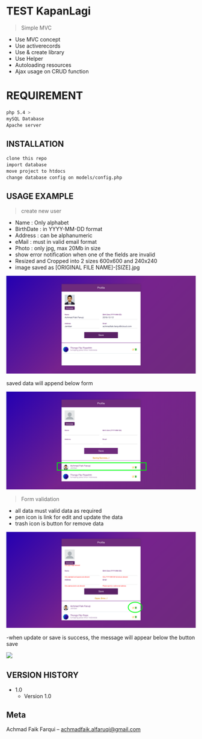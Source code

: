 # TEST KapanLagi
> Simple MVC

- Use MVC concept
- Use activerecords
- Use & create library
- Use Helper
- Autoloading resources
- Ajax usage on CRUD function

# REQUIREMENT

```sh
php 5.4 >
mySQL Database
Apache server
```

## INSTALLATION


```sh
clone this repo
import database
move project to htdocs
change database config on models/config.php
```

## USAGE EXAMPLE

> create new user

- Name : Only alphabet
- BirthDate : in YYYY-MM-DD format
- Address : can be alphanumeric
- eMail : must in valid email format
- Photo : only jpg, max 20Mb in size
- show error notification when one of the fields are invalid
- Resized and Cropped into 2 sizes 600x600 and 240x240
- image saved as [ORIGINAL FILE NAME]-[SIZE].jpg


![](usage/1.png)

saved data will append below form

![](usage/2.png)


> Form validation

- all data must valid data as required
- pen icon is link for edit and update the data
- trash icon is button for remove data

![](usage/3.png)

-when update or save is success, the message will appear below the button save

![](usage/4.png)

## VERSION HISTORY

* 1.0
    * Version 1.0 

## Meta

Achmad Faik Farqui  –
achmadfaik.alfaruqi@gmail.com